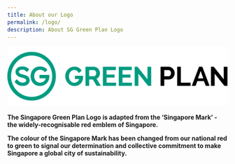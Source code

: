 ```yaml
---
title: About our Logo
permalink: /logo/
description: About SG Green Plan Logo
---
```


<img src="/images/sgplogo.svg" alt="SG Green Plan Logo">

**The Singapore Green Plan Logo is adapted from the ‘Singapore Mark’ - the widely-recognisable red emblem of Singapore.**  

**The colour of the Singapore Mark has been changed from our national red to green to signal our determination and collective commitment to make Singapore a global city of sustainability.**
